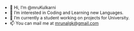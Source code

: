 - 👋 Hi, I’m @mruKulkarni
- 👀 I’m interested in Coding and Learning new Languages.
- 🌱 I’m currently a student working on projects for University.
- 📫 You can mail me at mrunalgk@gmail.com

<!---
mruKulkarni/mruKulkarni is a ✨ special ✨ repository because its `README.md` (this file) appears on your GitHub profile.
You can click the Preview link to take a look at your changes.
--->
